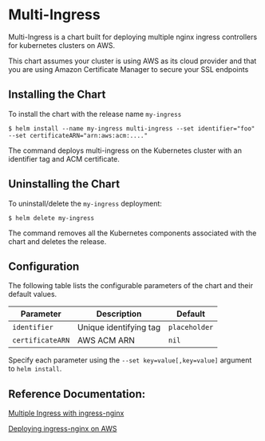 # Multi-Ingress

Multi-Ingress is a chart built for deploying multiple nginx ingress controllers for kubernetes clusters on AWS. 

This chart assumes your cluster is using AWS as its cloud provider and that you are using Amazon Certificate Manager to secure your SSL endpoints

## Installing the Chart

To install the chart with the release name `my-ingress`

```console
$ helm install --name my-ingress multi-ingress --set identifier="foo" --set certificateARN="arn:aws:acm:...."
```

The command deploys multi-ingress on the Kubernetes cluster with an identifier tag and ACM certificate.

## Uninstalling the Chart

To uninstall/delete the `my-ingress` deployment:

```console
$ helm delete my-ingress
```

The command removes all the Kubernetes components associated with the chart and deletes the release.

## Configuration

The following table lists the configurable parameters of the chart and their default values.

| Parameter                            | Description                                | Default                                                    |
| ------------------------------------ | ------------------------------------------ | ---------------------------------------------------------- |
| `identifier`                         | Unique identifying tag                     | `placeholder`                                              |
| `certificateARN`                     | AWS ACM ARN                                | `nil`                                                      |

Specify each parameter using the `--set key=value[,key=value]` argument to `helm install`.

## Reference Documentation:

[Multiple Ingress with ingress-nginx](https://kubernetes.github.io/ingress-nginx/user-guide/multiple-ingress/#multiple-ingress-nginx-controllers)

[Deploying ingress-nginx on AWS](https://kubernetes.github.io/ingress-nginx/deploy/#aws)